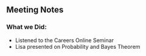 ## Meeting Notes

### What we Did:
- Listened to the Careers Online Seminar
- Lisa presented on Probability and Bayes Theorem
